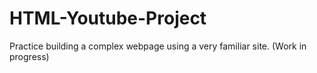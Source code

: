 # HTML-Youtube-Project
Practice building a complex webpage using a very familiar site. (Work in progress)
